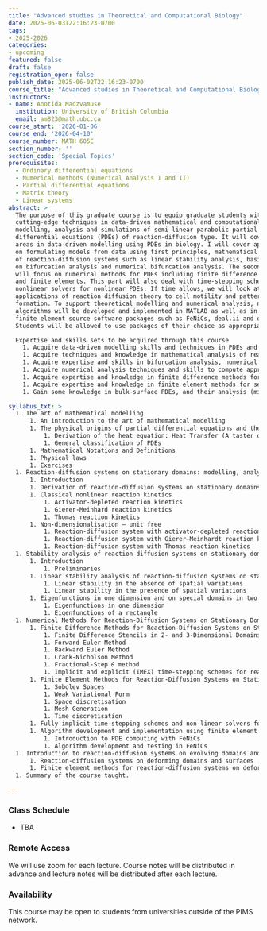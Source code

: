```yaml
---
title: "Advanced studies in Theoretical and Computational Biology"
date: 2025-06-03T22:16:23-0700
tags:
- 2025-2026
categories:
- upcoming
featured: false
draft: false
registration_open: false
publish_date: 2025-06-02T22:16:23-0700
course_title: "Advanced studies in Theoretical and Computational Biology"
instructors:
- name: Anotida Madzvamuse
  institution: University of British Columbia
  email: am823@math.ubc.ca
course_start: '2026-01-06'
course_end: '2026-04-10'
course_number: MATH 605E
section_number: ''
section_code: 'Special Topics'
prerequisites:
  - Ordinary differential equations
  - Numerical methods (Numerical Analysis I and II)
  - Partial differential equations
  - Matrix theory
  - Linear systems 
abstract: >
  The purpose of this graduate course is to equip graduate students with
  cutting-edge techniques in data-driven mathematical and computational
  modelling, analysis and simulations of semi-linear parabolic partial
  differential equations (PDEs) of reaction-diffusion type. It will cover diverse
  areas in data-driven modelling using PDEs in biology. I will cover approaches
  on formulating models from data using first principles, mathematical analysis
  of reaction-diffusion systems such as linear stability analysis, basic concepts
  on bifurcation analysis and numerical bifurcation analysis. The second part
  will focus on numerical methods for PDEs including finite difference methods,
  and finite elements. This part will also deal with time-stepping schemes and
  nonlinear solvers for nonlinear PDEs. If time allows, we will look at
  applications of reaction diffusion theory to cell motility and pattern
  formation. To support theoretical modelling and numerical analysis, numerical
  algorithms will be developed and implemented in MATLAB as well as in open
  finite element source software packages such as FeNiCs, deal.ii and others.
  Students will be allowed to use packages of their choice as appropriate.

  Expertise and skills sets to be acquired through this course
    1. Acquire data-driven modelling skills and techniques in PDEs and their applications to biology
    1. Acquire techniques and knowledge in mathematical analysis of reaction-diffusion systems
    1. Acquire expertise and skills in bifurcation analysis, numerical bifurcation, and sensitivity analysis
    1. Acquire numerical analysis techniques and skills to compute approximate numerical solutions
    1. Acquire expertise and knowledge in finite difference methods for semi-linear parabolic PDEs
    1. Acquire expertise and knowledge in finite element methods for semi-linear parabolic PDEs
    1. Gain some knowledge in bulk-surface PDEs, and their analysis (might be covered if time allows) Key

syllabus_txt: >
  1. The art of mathematical modelling 
      1. An introduction to the art of mathematical modelling
      1. The physical origins of partial differential equations and their applications 
          1. Derivation of the heat equation: Heat Transfer (A taster of what to come) 
          1. General classification of PDEs
      1. Mathematical Notations and Definitions
      1. Physical laws
      1. Exercises
  1. Reaction-diffusion systems on stationary domains: modelling, analysis and simulations
      1. Introduction
      1. Derivation of reaction-diffusion systems on stationary domains
      1. Classical nonlinear reaction kinetics
          1. Activator-depleted reaction kinetics
          1. Gierer-Meinhard reaction kinetics
          1. Thomas reaction kinetics
      1. Non-dimensionalisation – unit free
          1. Reaction-diffusion system with activator-depleted reaction kinetics
          1. Reaction-diffusion system with Gierer–Meinhardt reaction kinetics
          1. Reaction-diffusion system with Thomas reaction kinetics
  1. Stability analysis of reaction-diffusion systems on stationary domains and the generation of parameter spaces
      1. Introduction 
          1. Preliminaries
      1. Linear stability analysis of reaction-diffusion systems on stationary domains 
          1. Linear stability in the absence of spatial variations
          1. Linear stability in the presence of spatial variations
      1. Eigenfunctions in one dimension and on special domains in two dimensions
          1. Eigenfunctions in one dimension
          1. Eigenfunctions of a rectangle
  1. Numerical Methods for Reaction-Diffusion Systems on Stationary Domains 
      1. Finite Difference Methods for Reaction-Diffusion Systems on Stationary Domains
          1. Finite Difference Stencils in 2- and 3-Dimensional Domains
          1. Forward Euler Method
          1. Backward Euler Method
          1. Crank-Nicholson Method 
          1. Fractional-Step 𝜃 method
          1. Implicit and explicit (IMEX) time-stepping schemes for reaction-diffusion systems on stationary domains 
      1. Finite Element Methods for Reaction-Diffusion Systems on Stationary Domains 
          1. Sobolev Spaces 
          1. Weak Variational Form 
          1. Space discretisation 
          1. Mesh Generation
          1. Time discretisation
      1. Fully implicit time-stepping schemes and non-linear solvers for systems of reaction-diffusion equations
      1. Algorithm development and implementation using finite element open source software pages
          1. Introduction to PDE computing with FeNiCs
          1. Algorithm development and testing in FeNiCs
  1. Introduction to reaction-diffusion systems on evolving domains and surfaces 
      1. Reaction-diffusion systems on deforming domains and surfaces . . . . . . 
      1. Finite element methods for reaction-diffusion systems on deforming domains and surfaces
  1. Summary of the course taught. 

---
```


### Class Schedule
  * TBA

### Remote Access
We will use zoom for each lecture. Course notes will be distributed in advance
and lecture notes will be distributed after each lecture.

### Availability
This course may be open to students from universities outside of the PIMS network.

